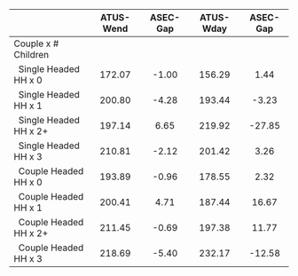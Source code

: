 
|                      |    ATUS-Wend |     ASEC-Gap |    ATUS-Wday |     ASEC-Gap |
| -------------------- | :----------: | :----------: | :----------: | :----------: |
| Couple x # Children  |              |              |              |              |
| &nbsp;&nbsp;Single Headed HH x 0 |       172.07 |        -1.00 |       156.29 |         1.44 |
| &nbsp;&nbsp;Single Headed HH x 1 |       200.80 |        -4.28 |       193.44 |        -3.23 |
| &nbsp;&nbsp;Single Headed HH x 2+ |       197.14 |         6.65 |       219.92 |       -27.85 |
| &nbsp;&nbsp;Single Headed HH x 3 |       210.81 |        -2.12 |       201.42 |         3.26 |
| &nbsp;&nbsp;Couple Headed HH x 0 |       193.89 |        -0.96 |       178.55 |         2.32 |
| &nbsp;&nbsp;Couple Headed HH x 1 |       200.41 |         4.71 |       187.44 |        16.67 |
| &nbsp;&nbsp;Couple Headed HH x 2+ |       211.45 |        -0.69 |       197.38 |        11.77 |
| &nbsp;&nbsp;Couple Headed HH x 3 |       218.69 |        -5.40 |       232.17 |       -12.58 |

